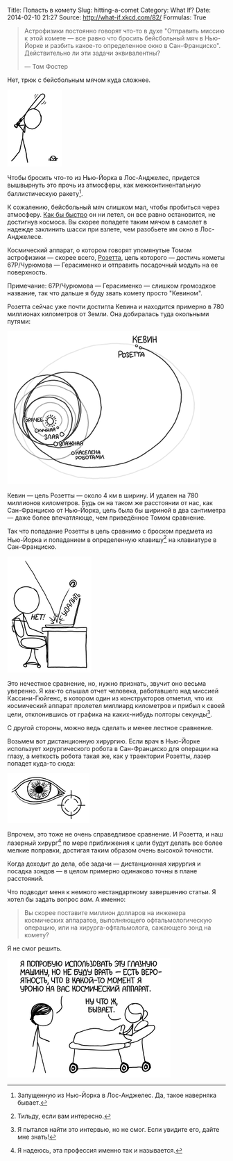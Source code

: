 Title: Попасть в комету
Slug: hitting-a-comet
Category: What If?
Date: 2014-02-10 21:27
Source: http://what-if.xkcd.com/82/
Formulas: True

> Астрофизики постоянно говорят что-то в духе "Отправить миссию к этой комете — все равно что бросить бейсбольный мяч в Нью-Йорке и разбить какое-то определенное окно в Сан-Франциско". Действительно ли эти задачи эквивалентны?
> 
> — Том Фостер

Нет, трюк с бейсбольным мячом куда сложнее.

![](/uploads/082-hitting-a-comet/rosetta_baseball.png "Как ты вообще собираешься бросать эту штуку?")

Чтобы бросить что-то из Нью-Йорка в Лос-Анджелес, придется вышвырнуть это прочь из атмосферы, как межконтинентальную баллистическую ракету[^1].

К сожалению, бейсбольный мяч слишком мал, чтобы пробиться через атмосферу. [Как бы быстро](http://chtoes.li/page/relativistic-baseball) он ни летел, он все равно остановится, не достигнув космоса. Вы скорее попадете таким мячом в самолет в надежде заклинить шасси при взлете, чем разобьете им окно в Лос-Анджелесе.

Космический аппарат, о котором говорят упомянутые Томом астрофизики — скорее всего, [Розетта](http://www.esa.int/Our_Activities/Space_Science/Rosetta), цель которого — достичь кометы 67P/Чурюмова — Герасименко и отправить посадочный модуль на ее поверхность.

Примечание: 67P/Чурюмова — Герасименко — слишком громоздкое название, так что дальше я буду звать комету просто "Кевином".

Розетта сейчас уже почти достигла Кевина и находится примерно в 780 миллионах километров от Земли. Она добиралась туда окольными путями:

![](/uploads/082-hitting-a-comet/rosetta_route_ru.png "Розетта получила гравитационное ускорение, несколько раз сблизившись с Землей, один раз с Марсом, пролетела мимо пары астероидов и в маневре, который до сих пор смущает Европейское космическое агенство, стала первым космическим аппаратом, который сблизился сам с собой.")

Кевин — цель Розетты — около 4 км в ширину. И удален на 780 миллионов километров. Будь он на таком же расстоянии от нас, как Сан-Франциско от Нью-Йорка, цель была бы шириной в два сантиметра — даже более впечатляюще, чем приведённое Томом сравнение.

Так что попадание Розетты в цель сравнимо с броском предмета из Нью-Йорка и попаданием в определенную клавишу[^2] на клавиатуре в Сан-Франциско.

![](/uploads/082-hitting-a-comet/rosetta_send_ru.png "Я же СКАЗАЛ тебе целиться в СОХРАНИТЬ!")

Это нечестное сравнение, но, нужно признать, звучит оно весьма уверенно. Я как-то слышал отчет человека, работавшего над миссией Кассини-Гюйгенс, в котором один из конструкторов отметил, что их космический аппарат пролетел миллиард километров и прибыл к своей цели, отклонившись от графика на каких-нибудь полторы секунды[^3].

С другой стороны, можно ведь сделать и менее лестное сравнение.

Возьмем вот дистанционную хирургию. Если врач в Нью-Йорке использует хирургического робота в Сан-Франциско для операции на глазу, а меткость робота такая же, как у траектории Розетты, лазер попадет куда-то сюда:

![](/uploads/082-hitting-a-comet/rosetta_eye.png "Ну, по крайней мере, прочистит мне пазухи.")

Впрочем, это тоже не очень справедливое сравнение. И Розетта, и наш лазерный хирург[^4] по мере приближения к цели будут делать все более мелкие поправки, достигая таким образом очень высокой точности.

Когда доходит до дела, обе задачи — дистанционная хирургия и посадка зондов — в целом примерно одинаково точны в плане расстояний.

Что подводит меня к немного нестандартному завершению статьи. Я хотел бы задать вопрос _вам_. А именно:

> Вы скорее поставите миллион долларов на инженера космических аппаратов, выполняющего офтальмологическую операцию, или на хирурга-офтальмолога, сажающего зонд на комету?

Я не смог решить.

![](/uploads/082-hitting-a-comet/rosetta_surgery_ru.png "Но не переживайте, это редкое осложнение, возникающее один раз на 20 или 30 процедур.")

[^1]: Запущенную из Нью-Йорка в Лос-Анджелес. Да, такое наверняка бывает.
[^2]: Тильду, если вам интересно.
[^3]: Я пытался найти это интервью, но не смог. Если увидите его, дайте мне знать!
[^4]: Я надеюсь, эта профессия именно так и называется.
